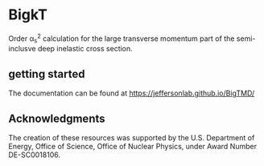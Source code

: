 # BigkT
Order &alpha;<sub>s</sub><sup>2</sup> calculation for the large transverse momentum part of the semi-inclusve deep inelastic cross section.


## getting started

The  documentation can be found at https://jeffersonlab.github.io/BigTMD/ 

## Acknowledgments

The creation of these resources was supported by the U.S. Department of Energy, Office of Science, Office of Nuclear Physics, under Award Number DE-SC0018106.

